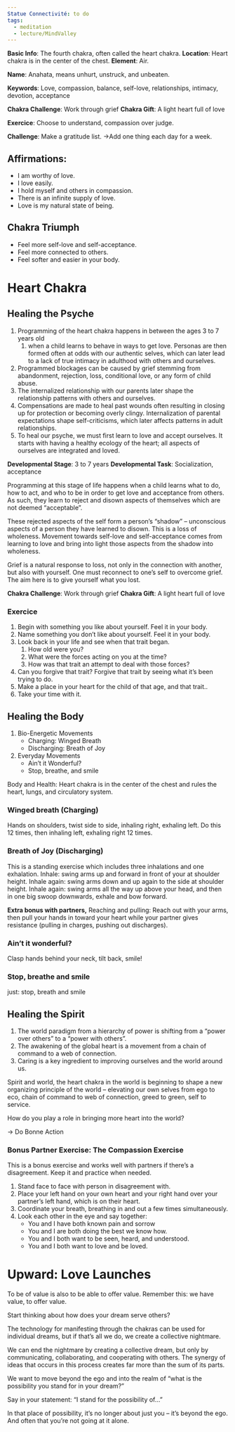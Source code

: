 ```yaml
---
Statue Connectivité: to do
tags:
  - meditation
  - lecture/MindValley
---
```



**Basic Info**: The fourth chakra, often called the heart chakra.
**Location**: Heart chakra is in the center of the chest.
**Element**: Air.

**Name**: Anahata, means unhurt, unstruck, and unbeaten.

**Keywords**: Love, compassion, balance, self-love, relationships, intimacy, devotion, acceptance

**Chakra Challenge**: Work through grief
**Chakra Gift**: A light heart full of love

**Exercice**: Choose to understand, compassion over judge.

**Challenge**: Make a gratitude list. 
->Add one thing each day for a week.


## Affirmations:
- I am worthy of love.
- I love easily.
- I hold myself and others in compassion.
- There is an infinite supply of love.
- Love is my natural state of being.

## Chakra Triumph
- Feel more self-love and self-acceptance.
- Feel more connected to others.
- Feel softer and easier in your body.

# Heart Chakra
## Healing the Psyche
1. Programming of the heart chakra happens in between the ages 3 to 7 years old 
	1. when a child learns to behave in ways to get love. Personas are then formed often at odds with our authentic selves, which can later lead to a lack of true intimacy in adulthood with others and ourselves.
2. Programmed blockages can be caused by grief stemming from abandonment, rejection, loss, conditional love, or any form of child abuse.
3. The internalized relationship with our parents later shape the relationship patterns with others and ourselves.
4. Compensations are made to heal past wounds often resulting in closing up for protection or becoming overly clingy. Internalization of parental expectations shape self-criticisms, which later affects patterns in adult relationships.
5. To heal our psyche, we must first learn to love and accept ourselves. It starts with having a healthy ecology of the heart; all aspects of ourselves are integrated and loved.

**Developmental Stage**: 3 to 7 years
**Developmental Task**: Socialization, acceptance

Programming at this stage of life happens when a child learns what to do, how to act, and who to be in order to get love and acceptance from others. As such, they learn to reject and disown aspects of themselves which are not deemed “acceptable”.

These rejected aspects of the self form a person’s “shadow” – unconscious aspects of a person they have learned to disown. This is a loss of wholeness.  Movement towards self-love and self-acceptance comes from learning to love and bring into light those aspects from the shadow into wholeness.

Grief is a natural response to loss, not only in the connection with another, but also with yourself. One must reconnect to one’s self to overcome grief. The aim here is to give yourself what you lost.

**Chakra Challenge**: Work through grief
**Chakra Gift**: A light heart full of love

### Exercice
1. Begin with something you like about yourself. Feel it in your body.
2. Name something you don’t like about yourself. Feel it in your body.
3. Look back in your life and see when that trait began. 
	1. How old were you?
	2. What were the forces acting on you at the time? 
	3. How was that trait an attempt to deal with those forces?
4. Can you forgive that trait? Forgive that trait by seeing what it’s been trying to do.
5. Make a place in your heart for the child of that age, and that trait..
6. Take your time with it.


## Healing the Body
1. Bio-Energetic Movements
	- Charging: Winged Breath
	- Discharging: Breath of Joy
2. Everyday Movements
	- Ain’t it Wonderful?
	- Stop, breathe, and smile

Body and Health: Heart chakra is in the center of the chest and rules the heart, lungs, and
circulatory system.

### Winged breath (Charging)
Hands on shoulders, twist side to side, inhaling right, exhaling left. Do this 12 times, then inhaling left, exhaling right 12 times.

### Breath of Joy (Discharging)
This is a standing exercise which includes three inhalations and one exhalation. 
Inhale: swing arms up and forward in front of your at shoulder height. 
Inhale again: swing arms down and up again to the side at shoulder height. 
Inhale again: swing arms all the way up above your head, and then in one big swoop downwards, exhale and bow forward.

**Extra bonus with partners,** Reaching and pulling: 
Reach out with your arms, then pull your hands in toward your heart while your partner gives resistance (pulling in charges, pushing out discharges).

### Ain’t it wonderful?
Clasp hands behind your neck, tilt back, smile!

### Stop, breathe and smile
just: stop, breath and smile


## Healing the Spirit
1. The world paradigm from a hierarchy of power is shifting from a “power over others” to a “power with others”.
2. The awakening of the global heart is a movement from a chain of command to a web of connection.
3. Caring is a key ingredient to improving ourselves and the world around us.


Spirit and world, the heart chakra in the world is beginning to shape a new organizing principle of the world – elevating our own selves from ego to eco, chain of command to web of connection, greed to green, self to service.

How do you play a role in bringing more heart into the world?

-> Do Bonne Action


### Bonus Partner Exercise: The Compassion Exercise
This is a bonus exercise and works well with partners if there’s a disagreement. Keep it and
practice when needed.
1. Stand face to face with person in disagreement with.
2. Place your left hand on your own heart and your right hand over your partner’s left hand, which is on their heart.
3. Coordinate your breath, breathing in and out a few times simultaneously.
4. Look each other in the eye and say together:
	- You and I have both known pain and sorrow
	- You and I are both doing the best we know how.
	- You and I both want to be seen, heard, and understood.
	- You and I both want to love and be loved.


# Upward: Love Launches
To be of value is also to be able to offer value. Remember this: we have value, to offer value.

Start thinking about how does your dream serve others?

The technology for manifesting through the chakras can be used for individual dreams, but if that’s all we do, we create a collective nightmare.

We can end the nightmare by creating a collective dream, but only by communicating, collaborating, and cooperating with others. The synergy of ideas that occurs in this process creates far more than the sum of its parts.

We want to move beyond the ego and into the realm of “what is the possibility you stand for in your dream?”

Say in your statement: “I stand for the possibility of…”

In that place of possibility, it’s no longer about just you – it’s beyond the ego. And often that you’re not going at it alone.

